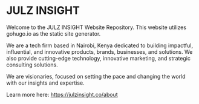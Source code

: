 # JULZ INSIGHT
Welcome to the JULZ INSIGHT Website Repository. This website utilizes gohugo.io as the static site generator.

We are a tech firm based in Nairobi, Kenya dedicated to building impactful, influential, and innovative products, brands, businesses, and solutions. We also provide cutting-edge technology, innovative marketing, and strategic consulting solutions.

We are visionaries, focused on setting the pace and changing the world with our insights and expertise.

Learn more here: https://julzinsight.co/about
